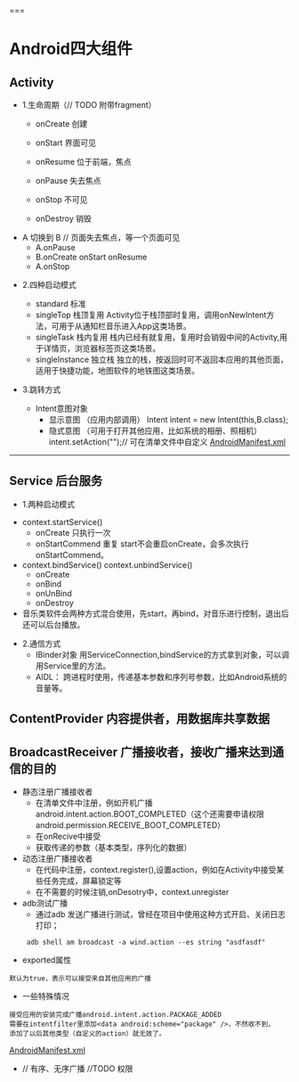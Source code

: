 ===
###
# Android四大组件
## Activity
* 1.生命周期（// TODO 附带fragment）
    * onCreate 创建
    * onStart 界面可见
    * onResume 位于前端，焦点
    
    * onPause 失去焦点
    * onStop 不可见
    * onDestroy 销毁
- A 切换到 B  // 页面失去焦点，等一个页面可见
    * A.onPause
    * B.onCreate onStart onResume
    * A.onStop

* 2.四种启动模式
    - standard 标准
    - singleTop 栈顶复用
        Activity位于栈顶部时复用，调用onNewIntent方法，可用于从通知栏音乐进入App这类场景。
    - singleTask 栈内复用
        栈内已经有就复用，复用时会销毁中间的Activity,用于详情页，浏览器标签页这类场景。
    - singleInstance 独立栈
        独立的栈，按返回时可不返回本应用的其他页面，适用于快捷功能，地图软件的地铁图这类场景。
    
* 3.跳转方式
    * Intent意图对象
        - 显示意图 （应用内部调用）
        Intent intent = new Intent(this,B.class);
        - 隐式意图 （可用于打开其他应用，比如系统的相册、照相机）
        intent.setAction("");// 可在清单文件中自定义
        [AndroidManifest.xml](https://github.com/yuanbin3136/testapp/blob/master/otherapplication/src/main/AndroidManifest.xml)



***
## Service 后台服务
* 1.两种启动模式
- context.startService() 
    * onCreate 只执行一次
    * onStartCommend 重复 start不会重启onCreate，会多次执行onStartCommend。
- context.bindService() context.unbindService() 
    * onCreate
    * onBind
    * onUnBind
    * onDestroy
- 音乐类软件会两种方式混合使用，先start，再bind，对音乐进行控制，退出后还可以后台播放。
 
* 2.通信方式
    - IBinder对象 用ServiceConnection,bindService的方式拿到对象，可以调用Service里的方法。
    - AIDL： 跨进程时使用，传递基本参数和序列号参数，比如Android系统的音量等。
    
## ContentProvider 内容提供者，用数据库共享数据

## BroadcastReceiver 广播接收者，接收广播来达到通信的目的

- 静态注册广播接收者
    * 在清单文件中注册，例如开机广播android.intent.action.BOOT_COMPLETED（这个还需要申请权限android.permission.RECEIVE_BOOT_COMPLETED）
    * 在onRecive中接受
    * 获取传递的参数（基本类型，序列化的数据）
- 动态注册广播接收者
    * 在代码中注册，context.register(),设置action，例如在Activity中接受某些任务完成，屏幕锁定等
    * 在不需要的时候注销,onDesotry中，context.unregister
- adb测试广播
    * 通过adb 发送广播进行测试，曾经在项目中使用这种方式开启、关闭日志打印；
    ```
     adb shell am broadcast -a wind.action --es string "asdfasdf"
    ```
- exported属性 
 ```
 默认为true，表示可以接受来自其他应用的广播
 ```
- 一些特殊情况
 ``` 
 接受应用的安装完成广播android.intent.action.PACKAGE_ADDED
 需要在intentfilter里添加<data android:scheme="package" />，不然收不到，
 添加了以后其他类型（自定义的action）就无效了。
 ```
 
  [AndroidManifest.xml](https://github.com/yuanbin3136/testapp/blob/master/otherapplication/src/main/AndroidManifest.xml)
- // 有序、无序广播
 //TODO 权限 